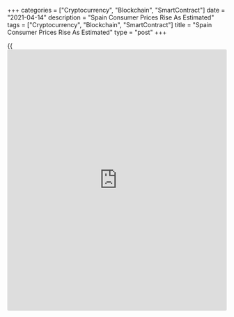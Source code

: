 +++
categories = ["Cryptocurrency", "Blockchain", "SmartContract"]
date = "2021-04-14"
description = "Spain Consumer Prices Rise As Estimated"
tags = ["Cryptocurrency", "Blockchain", "SmartContract"]
title = "Spain Consumer Prices Rise As Estimated"
type = "post"
+++

{{<iframe id="large-banner" src="https://www.bounty.group/#slide=11.0" width="100%" height="600" scrolling="no" style="border: 0px solid rgb(216, 221, 230); border-radius: 3px;">}}

Spain's consumer prices increased in March as initially estimated, final
data from the statistical office INE showed on Wednesday.

Consumer prices grew 1.3 percent year-on-year in March, after remaining
unchanged in February, as estimated.

The core inflation remained unchanged at 0.3 percent in March, in line
with initial estimate.

On a month-on-month basis, consumer prices rose 1.0 percent in March,
following a 0.6 percent fall in the previous month, as initially
estimated.

Inflation, based on the harmonized index of consumer prices increased
1.2 percent in March, as estimated.

On a monthly basis, the HICP grew 1.9 percent in March. This was in line
with initial estimate.

For comments and feedback [contact](https://www.playgroundfx.com/contact/): editorial@rtt[news](https://www.letsplayfx.com/blog/forex-news-website/).com

[Economic News][1]

 **What parts of the world are seeing the best (and worst) economic
performances lately? Click[here][2] to check out our [Econ Scorecard][2]
and find out! See up-to-the-moment [ranking](https://www.playgroundfx.com/blog/crypto-exchange-ranking/)s for the best and worst
performers in [GDP][3], [unemployment rate][4], [inflation][5] and much
more.**

   1. www.rtt[news](https://www.letsplayfx.com/blog/forex-news-website/).com/Content/EconomicNews.aspx
   2. www.rtt[news](https://www.letsplayfx.com/blog/forex-news-website/).com/economic-scorecard/world-rank/PPI/highest-performance.aspx
   3. www.rtt[news](https://www.letsplayfx.com/blog/forex-news-website/).com/economic-scorecard/world-rank/GDP/highest-performance.aspx
   4. www.rtt[news](https://www.letsplayfx.com/blog/forex-news-website/).com/economic-scorecard/world-rank/unemployment-rate/lowest-performance.aspx
   5. www.rtt[news](https://www.letsplayfx.com/blog/forex-news-website/).com/economic-scorecard/world-rank/CPI/highest-performance.aspx